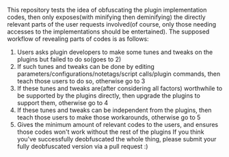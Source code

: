 This repository tests the idea of obfuscating the plugin implementation codes, then only exposes(with minifying then deminifying) the directly relevant parts of the user requests involved(of course, only those needing accesses to the implementations should be entertained).
The supposed workflow of revealing parts of codes is as follows:
1. Users asks plugin developers to make some tunes and tweaks on the plugins but failed to do so(goes to 2)
2. If such tunes and tweaks can be done by editing parameters/configurations/notetags/script calls/plugin commands, then teach those users to do so, otherwise go to 3
3. If these tunes and tweaks are(after considering all factors) worthwhile to be supported by the plugins directly, then upgrade the plugins to support them, otherwise go to 4
4. If these tunes and tweaks can be independent from the plugins, then teach those users to make those workarounds, otherwise go to 5
5. Gives the minimum amount of relevant codes to the users, and ensures those codes won't work without the rest of the plugins
If you think you've successfully deobfuscated the whole thing, please submit your fully deobfuscated version via a pull request :)
